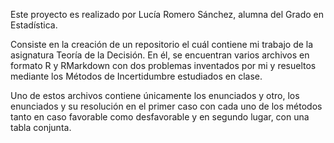 Este proyecto es realizado por Lucía Romero Sánchez, alumna del Grado en Estadística.

Consiste en la creación de un repositorio el cuál contiene mi trabajo de la asignatura Teoría de la Decisión. 
En él, se encuentran varios archivos en formato R y RMarkdown con dos problemas inventados por mi y resueltos mediante los Métodos de Incertidumbre estudiados en clase.   

Uno de estos archivos contiene únicamente los enunciados y otro, los enunciados y su resolución en el primer caso con cada uno de los métodos tanto en caso favorable como desfavorable y en segundo lugar, con una tabla conjunta.
